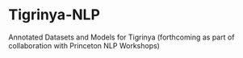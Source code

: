 # Tigrinya-NLP
Annotated Datasets and Models for Tigrinya (forthcoming as part of collaboration with Princeton NLP Workshops) 
